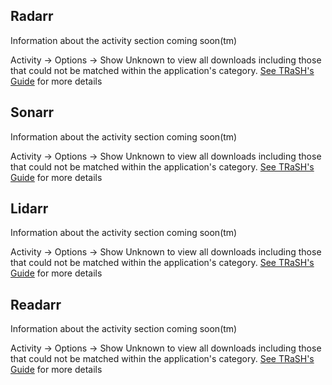 Radarr
------

<section begin=radarr_activity />

Information about the activity section coming soon(tm)

Activity -\> Options -\> Show Unknown to view all downloads including
those that could not be matched within the application\'s category. [See
TRaSH\'s Guide](https://trash-guides.info/show-unknown) for more details

<section end=radarr_activity />

Sonarr
------

<section begin=sonarr_activity />

Information about the activity section coming soon(tm)

Activity -\> Options -\> Show Unknown to view all downloads including
those that could not be matched within the application\'s category. [See
TRaSH\'s Guide](https://trash-guides.info/show-unknown) for more details

<section end=sonarr_activity />

Lidarr
------

<section begin=lidarr_activity />

Information about the activity section coming soon(tm)

Activity -\> Options -\> Show Unknown to view all downloads including
those that could not be matched within the application\'s category. [See
TRaSH\'s Guide](https://trash-guides.info/show-unknown) for more details

<section end=lidarr_activity />

Readarr
-------

<section begin=readarr_activity />

Information about the activity section coming soon(tm)

Activity -\> Options -\> Show Unknown to view all downloads including
those that could not be matched within the application\'s category. [See
TRaSH\'s Guide](https://trash-guides.info/show-unknown) for more details

<section end=readarr_activity />
